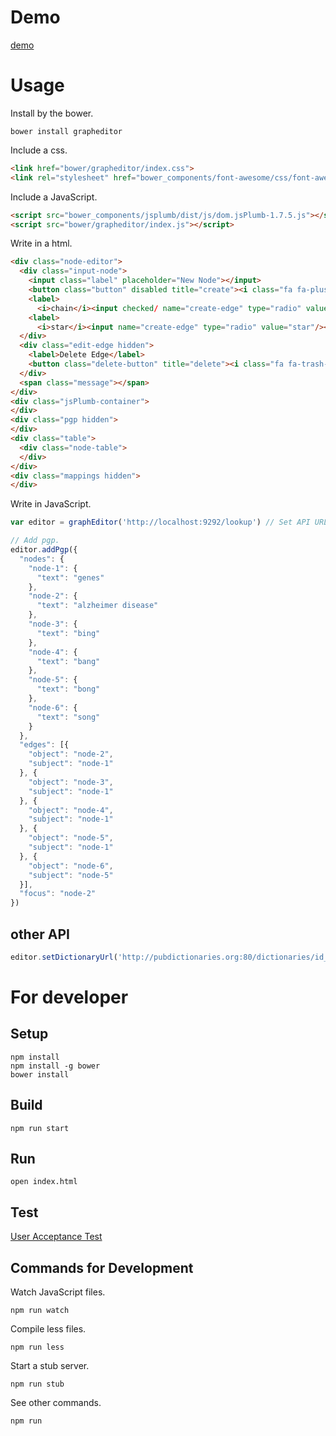 # Demo
[demo](http://lodqa.github.io/grapheditor)

# Usage

Install by the bower.

```
bower install grapheditor
```

Include a css.

```html
<link href="bower/grapheditor/index.css">
<link rel="stylesheet" href="bower_components/font-awesome/css/font-awesome.css">
```

Include a JavaScript.

```html
<script src="bower_components/jsplumb/dist/js/dom.jsPlumb-1.7.5.js"></script>
<script src="bower/grapheditor/index.js"></script>
```

Write in a html.

```html
<div class="node-editor">
  <div class="input-node">
    <input class="label" placeholder="New Node"></input>
    <button class="button" disabled title="create"><i class="fa fa-plus"></i></button> to be connected as
    <label>
      <i>chain</i><input checked/ name="create-edge" type="radio" value="chain"></label> or
    <label>
      <i>star</i><input name="create-edge" type="radio" value="star"/></label>.
  </div>
  <div class="edit-edge hidden">
    <label>Delete Edge</label>
    <button class="delete-button" title="delete"><i class="fa fa-trash-o"></i></button>
  </div>
  <span class="message"></span>
</div>
<div class="jsPlumb-container">
</div>
<div class="pgp hidden">
</div>
<div class="table">
  <div class="node-table">
  </div>
</div>
<div class="mappings hidden">
</div>
```

Write in JavaScript.

```js
var editor = graphEditor('http://localhost:9292/lookup') // Set API URL to find terms of labels.

// Add pgp.
editor.addPgp({
  "nodes": {
    "node-1": {
      "text": "genes"
    },
    "node-2": {
      "text": "alzheimer disease"
    },
    "node-3": {
      "text": "bing"
    },
    "node-4": {
      "text": "bang"
    },
    "node-5": {
      "text": "bong"
    },
    "node-6": {
      "text": "song"
    }
  },
  "edges": [{
    "object": "node-2",
    "subject": "node-1"
  }, {
    "object": "node-3",
    "subject": "node-1"
  }, {
    "object": "node-4",
    "subject": "node-1"
  }, {
    "object": "node-5",
    "subject": "node-1"
  }, {
    "object": "node-6",
    "subject": "node-5"
  }],
  "focus": "node-2"
})
```
## other API
```js
editor.setDictionaryUrl('http://pubdictionaries.org:80/dictionaries/id_mapping?dictionaries=%5B%22qald-drugbank%22%2C%22qald-diseasome%22%2C%22qald-sider%22%5D&output_format=simple&threshold=0.5&top_n=0')
```

# For developer
## Setup

```
npm install
npm install -g bower
bower install
```

## Build
```
npm run start
```

## Run
```
open index.html
```

## Test
[User Acceptance Test](https://github.com/lodqa/grapheditor/wiki)

## Commands for Development
Watch JavaScript files.

```
npm run watch
```

Compile less files.

```
npm run less
```

Start a stub server.

```
npm run stub
```

See other commands.

```
npm run
```

